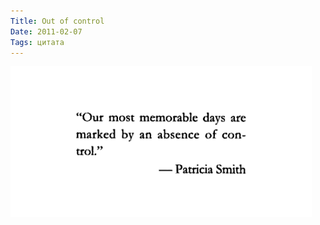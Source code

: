 ```yaml
---
Title: Out of control
Date: 2011-02-07
Tags: цитата
---
```


![Out of control](images/absence_of_control.png)